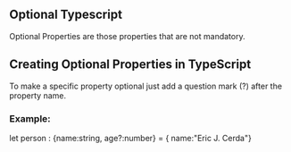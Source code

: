 ## Optional Typescript
Optional Properties are those properties that are not mandatory.

## Creating Optional Properties in TypeScript
To make a specific property optional just add a question mark (?) after the property name.

### Example:
let person : {name:string, age?:number} = { name:"Eric J. Cerda"}    


